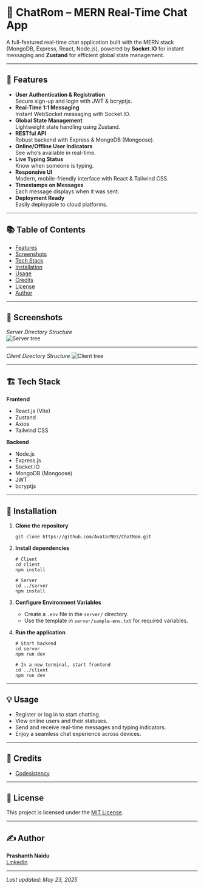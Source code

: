 # 💬 ChatRom – MERN Real-Time Chat App

A full-featured real-time chat application built with the MERN stack (MongoDB, Express, React, Node.js), powered by **Socket.IO** for instant messaging and **Zustand** for efficient global state management.

---

## 🚀 Features

- **User Authentication & Registration**  
  Secure sign-up and login with JWT & bcryptjs.
- **Real-Time 1:1 Messaging**  
  Instant WebSocket messaging with Socket.IO.
- **Global State Management**  
  Lightweight state handling using Zustand.
- **RESTful API**  
  Robust backend with Express & MongoDB (Mongoose).
- **Online/Offline User Indicators**  
  See who’s available in real-time.
- **Live Typing Status**  
  Know when someone is typing.
- **Responsive UI**  
  Modern, mobile-friendly interface with React & Tailwind CSS.
- **Timestamps on Messages**  
  Each message displays when it was sent.
- **Deployment Ready**  
  Easily deployable to cloud platforms.

---

## 📚 Table of Contents

- [Features](#-features)
- [Screenshots](#-screenshots)
- [Tech Stack](#-tech-stack)
- [Installation](#-installation)
- [Usage](#-usage)
- [Credits](#-credits)
- [License](#-license)
- [Author](#-author)

---

## 📸 Screenshots

*Server Directory Structure* <br/>
![Server tree](https://github.com/user-attachments/assets/589c73e8-2a1d-4523-bc10-dabbda5d025d)

---

*Client Directory Structure*
![Client tree](https://github.com/user-attachments/assets/a78fafd1-3939-4571-b43a-7e6314b2c29a)

---

## 🏗️ Tech Stack

**Frontend**
- React.js (Vite)
- Zustand
- Axios
- Tailwind CSS

**Backend**
- Node.js
- Express.js
- Socket.IO
- MongoDB (Mongoose)
- JWT
- bcryptjs

---

## 🧰 Installation

1. **Clone the repository**
    ```
    git clone https://github.com/AvatarN03/ChatRom.git
    ```

2. **Install dependencies**
    ```
    # Client
    cd client
    npm install

    # Server
    cd ../server
    npm install
    ```

3. **Configure Environment Variables**
    - Create a `.env` file in the `server/` directory.
    - Use the template in `server/sample-env.txt` for required variables.

4. **Run the application**
    ```
    # Start backend
    cd server
    npm run dev

    # In a new terminal, start frontend
    cd ../client
    npm run dev
    ```

---

## 💡 Usage

- Register or log in to start chatting.
- View online users and their statuses.
- Send and receive real-time messages and typing indicators.
- Enjoy a seamless chat experience across devices.

---

## 🙌 Credits

- [Codesistency](https://www.youtube.com/@codesistency)

---

## 📄 License

This project is licensed under the [MIT License](LICENSE).

---

## ✍️ Author

**Prashanth Naidu**  
[LinkedIn](https://www.linkedin.com/in/prashanth-naidu03/)

---

_Last updated: May 23, 2025_

